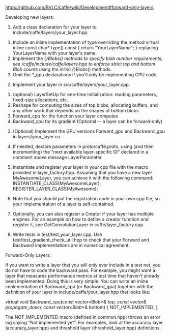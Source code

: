 https://github.com/BVLC/caffe/wiki/Development#forward-only-layers

Developing new layers:

1. Add a class declaration for your layer to include/caffe/layers/your_layer.hpp.
1) Include an inline implementation of type overriding the method virtual inline const char* type() const { return "YourLayerName"; } replacing YourLayerName with your layer's name.
2) Implement the {*}Blobs() methods to specify blob number requirements; see /caffe/include/caffe/layers.hpp to enforce strict top and bottom Blob counts using the inline {*}Blobs() methods.
3) Omit the *_gpu declarations if you'll only be implementing CPU code.

2. Implement your layer in src/caffe/layers/your_layer.cpp.
1) (optional) LayerSetUp for one-time initialization: reading parameters, fixed-size allocations, etc.
2) Reshape for computing the sizes of top blobs, allocating buffers, and any other work that depends on the shapes of bottom blobs
3) Forward_cpu for the function your layer computes
4) Backward_cpu for its gradient (Optional -- a layer can be forward-only)

3. (Optional) Implement the GPU versions Forward_gpu and Backward_gpu in layers/your_layer.cu.

4. If needed, declare parameters in proto/caffe.proto, using (and then incrementing) the "next available layer-specific ID" declared in a comment above message LayerParameter

5. Instantiate and register your layer in your cpp file with the macro provided in layer_factory.hpp. Assuming that you have a new layer MyAwesomeLayer, you can achieve it with the following command:
INSTANTIATE_CLASS(MyAwesomeLayer);
REGISTER_LAYER_CLASS(MyAwesome);

6. Note that you should put the registration code in your own cpp file, so your implementation of a layer is self-contained.

7. Optionally, you can also register a Creator if your layer has multiple engines. For an example on how to define a creator function and register it, see GetConvolutionLayer in caffe/layer_factory.cpp.

8. Write tests in test/test_your_layer.cpp. Use test/test_gradient_check_util.hpp to check that your Forward and Backward implementations are in numerical agreement.

Forward-Only Layers:

If you want to write a layer that you will only ever include in a test net, you do not have to code the backward pass. For example, you might want a layer that measures performance metrics at test time that haven't already been implemented. Doing this is very simple. You can write an inline implementation of Backward_cpu (or Backward_gpu) together with the definition of your layer in include/caffe/your_layer.hpp that looks like:

virtual void Backward_cpu(const vector<Blob<Dtype>*>& top, const vector<bool>& propagate_down, const vector<Blob<Dtype>*>& bottom) {
  NOT_IMPLEMENTED;
}

The NOT_IMPLEMENTED macro (defined in common.hpp) throws an error log saying "Not implemented yet". For examples, look at the accuracy layer (accuracy_layer.hpp) and threshold layer (threshold_layer.hpp) definitions.